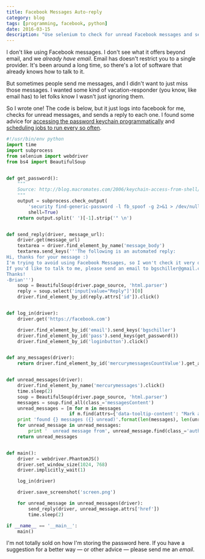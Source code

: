 ```yaml
---
title: Facebook Messages Auto-reply
category: blog
tags: [programming, facebook, python]
date: 2016-03-15
description: "Use selenium to check for unread Facebook messages and send a reply"
---
```


I don't like using Facebook messages. I don't see what it offers beyond email, and we _already have email_. Email has doesn't restrict you to a single provider. It's been around a long time, so there's a lot of software that already knows how to talk to it.

But sometimes people send me messages, and I didn't want to just miss those messages. I wanted some kind of vacation-responder (you know, like email has) to let folks know I wasn't just ignoring them.

So I wrote one! The code is below, but it just logs into facebook for me, checks for unread messages, and sends a reply to each one. I found some advice for [accessing the password keychain programmatically](http://blog.macromates.com/2006/keychain-access-from-shell/) and [scheduling jobs to run every so often](http://killtheyak.com/schedule-jobs-launchd/).

```python
#!/usr/bin/env python
import time
import subprocess
from selenium import webdriver
from bs4 import BeautifulSoup


def get_password():
    """
    Source: http://blog.macromates.com/2006/keychain-access-from-shell/
    """
    output = subprocess.check_output(
        'security find-generic-password -l fb_spoof -g 2>&1 > /dev/null',
        shell=True)
    return output.split(' ')[-1].strip('" \n')


def send_reply(driver, message_url):
    driver.get(message_url)
    textarea = driver.find_element_by_name('message_body')
    textarea.send_keys('''The following is an automated reply:
Hi, thanks for your message :)
I'm trying to avoid using Facebook Messages, so I won't check it very often.
If you'd like to talk to me, please send an email to bgschiller@gmail.com
Thanks!
-Brian''')
    soup = BeautifulSoup(driver.page_source, 'html.parser')
    reply = soup.select('input[value="Reply"]')[0]
    driver.find_element_by_id(reply.attrs['id']).click()


def log_in(driver):
    driver.get('https://facebook.com')

    driver.find_element_by_id('email').send_keys('bgschiller')
    driver.find_element_by_id('pass').send_keys(get_password())
    driver.find_element_by_id('loginbutton').click()


def any_messages(driver):
    return driver.find_element_by_id('mercurymessagesCountValue').get_attribute('innerHTML') != '0'


def unread_messages(driver):
    driver.find_element_by_name('mercurymessages').click()
    time.sleep(2)
    soup = BeautifulSoup(driver.page_source, 'html.parser')
    messages = soup.find_all(class_='messagesContent')
    unread_messages = [m for m in messages
                       if m.find(attrs={'data-tooltip-content': "Mark as Read"})]
    print 'found {} messages ({} unread)'.format(len(messages), len(unread_messages))
    for unread_message in unread_messages:
        print '  unread message from', unread_message.find(class_='author').text
    return unread_messages


def main():
    driver = webdriver.PhantomJS()
    driver.set_window_size(1024, 768)
    driver.implicitly_wait(1)

    log_in(driver)

    driver.save_screenshot('screen.png')

    for unread_message in unread_messages(driver):
        send_reply(driver, unread_message.attrs['href'])
        time.sleep(2)

if __name__ == '__main__':
    main()
```

I'm not totally sold on how I'm storing the password here. If you have a suggestion for a better way &mdash; or other advice &mdash; please send me an _email_.

